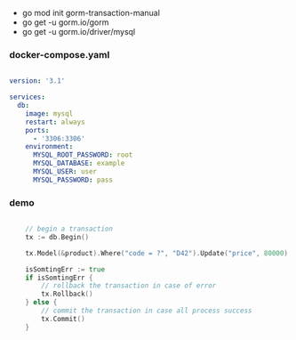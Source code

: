 - go mod init gorm-transaction-manual
- go get -u gorm.io/gorm
- go get -u gorm.io/driver/mysql

### docker-compose.yaml

```yaml

version: '3.1'

services:
  db:
    image: mysql
    restart: always
    ports:
      - '3306:3306'
    environment:
      MYSQL_ROOT_PASSWORD: root
      MYSQL_DATABASE: example
      MYSQL_USER: user
      MYSQL_PASSWORD: pass


```

### demo

```go

    // begin a transaction
	tx := db.Begin()

	tx.Model(&product).Where("code = ?", "D42").Update("price", 80000)

	isSomtingErr := true
	if isSomtingErr {
		// rollback the transaction in case of error
		tx.Rollback()
	} else {
		// commit the transaction in case all process success
		tx.Commit()
	}


```